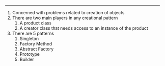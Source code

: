 ----
1. Concerned with problems related to creation of objects
2. There are two main players in any creational pattern
	1. A product class
	2. A creator class that needs access to an instance of  the product
3. There are 5 patterns
	1. Singleton
	2. Factory Method
	3. Abstract Factory
	4. Prototype
	5. Builder